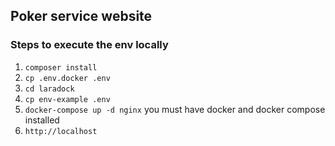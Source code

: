 ## Poker service website

### Steps to execute the env locally

1. `composer install`
2. `cp .env.docker .env`
3. `cd laradock`
4. `cp env-example .env`
5. `docker-compose up -d nginx` you must have docker and docker compose installed
6. `http://localhost` 